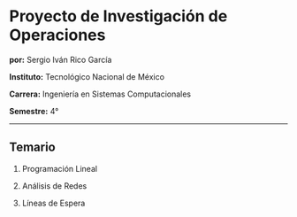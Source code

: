 # Proyecto de Investigación de Operaciones



**por:** Sergio Iván Rico García  

**Instituto:** Tecnológico Nacional de México  

**Carrera:** Ingeniería en Sistemas Computacionales  

**Semestre:** 4°



---



## Temario



1. Programación Lineal  

2. Análisis de Redes  

3. Líneas de Espera



